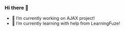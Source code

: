 ### Hi there 👋
- 🔭 I’m currently working on AJAX project!
- 🌱 I’m currently learning with help from LearningFuze!
